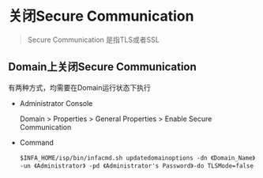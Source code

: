 # 关闭Secure Communication

> Secure Communication 是指TLS或者SSL


## Domain上关闭Secure Communication 
有两种方式，均需要在Domain运行状态下执行
- Administrator Console

    Domain > Properties > General Properties > Enable Secure Communication

- Command
    ```shell
    $INFA_HOME/isp/bin/infacmd.sh updatedomainoptions -dn 《Domain_Name》 -un 《Administrator》 -pd 《Administrator's Password》-do TLSMode=false
    ```
    
    



